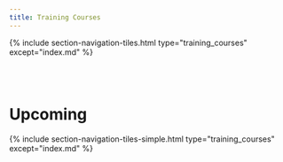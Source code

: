 ```yaml
---
title: Training Courses
---
```



{% include section-navigation-tiles.html type="training_courses" except="index.md" %}


<br>
<br>

# Upcoming


{% include section-navigation-tiles-simple.html type="training_courses" except="index.md" %}